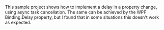 ﻿This sample project shows how to implement a delay in a property change, using async task cancellation.
The same can be achieved by the WPF Binding.Delay property, but I found that in some situations this doesn't work as expected.

